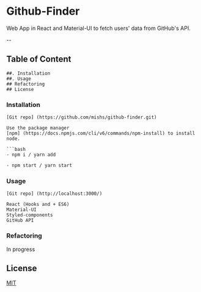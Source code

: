 # Github-Finder

Web App in React and Material-UI to fetch users' data from GitHub's API.

--
## Table of Content
    ##. Installation
    ##. Usage
    ## Refactoring
    ## License

### Installation

```Git clone 
[Git repo] (https://github.com/mishs/github-finder.git)

Use the package manager 
[npm] (https://docs.npmjs.com/cli/v6/commands/npm-install) to install node.

```bash
- npm i / yarn add
```

```bash
- npm start / yarn start
```

### Usage

```Run the app in development mode on  
[Git repo] (http://localhost:3000/)

React (Hooks and + ES6)
Material-UI
Styled-components
GitHub API
```

### Refactoring
In progress

## License
[MIT](https://choosealicense.com/licenses/mit/)
